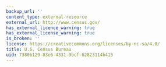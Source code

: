 ```yaml
---
backup_url: ''
content_type: external-resource
external_url: http://www.census.gov/
has_external_licence_warning: true
has_external_license_warning: true
is_broken: ''
license: https://creativecommons.org/licenses/by-nc-sa/4.0/
title: U.S. Census Bureau
uid: 7380b129-83e6-4331-9bcf-62823114b415
---
```

